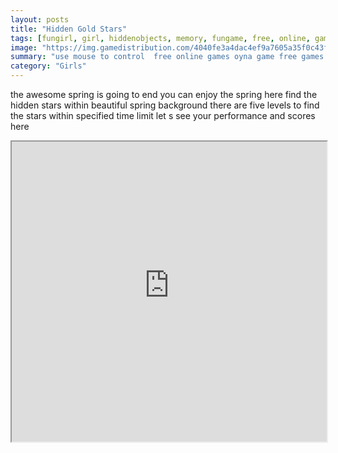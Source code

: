 ```yaml
---
layout: posts
title: "Hidden Gold Stars"
tags: [fungirl, girl, hiddenobjects, memory, fungame, free, online, games, oyna, game, free, games, play, play, games]
image: "https://img.gamedistribution.com/4040fe3a4dac4ef9a7605a35f0c43f40-512x384.jpeg"
summary: "use mouse to control  free online games oyna game free games play play games"
category: "Girls"
---
```


the awesome spring is going to end you can enjoy the spring here find the hidden stars within beautiful spring background there are five levels to find the stars within specified time limit let s see your performance and scores here

<iframe width="100%" height="480px;" src="https://html5.gamedistribution.com/4040fe3a4dac4ef9a7605a35f0c43f40/"></iframe>